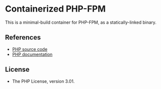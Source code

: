 # Containerized PHP-FPM

This is a minimal-build container for PHP-FPM, as a statically-linked binary.


## References

- [PHP source code](https://github.com/php/php-src)
- [PHP documentation](https://www.php.net/)

## License

- The PHP License, version 3.01.
